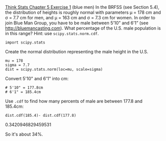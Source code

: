 [Think Stats Chapter 5 Exercise 1](http://greenteapress.com/thinkstats2/html/thinkstats2006.html#toc50) (blue men)
In the BRFSS (see Section 5.4), the distribution of heights is roughly normal with parameters μ = 178 cm and σ = 7.7 cm for men, and μ = 163 cm and σ = 7.3 cm for women.
In order to join Blue Man Group, you have to be male between 5’10” and 6’1” (see http://bluemancasting.com). What percentage of the U.S. male population is in this range? Hint: use ```scipy.stats.norm.cdf```.

```
import scipy.stats
```

Create the normal distribution representing the male height in the U.S.
```
mu = 178
sigma = 7.7
dist = scipy.stats.norm(loc=mu, scale=sigma)
```

Convert 5'10" and 6'1" into cm:
```
# 5'10" = 177.8cm
# 6'1" = 185.4cm
```

Use ```.cdf``` to find how many percents of male are between 177.8 and 185.4cm:
```
dist.cdf(185.4)- dist.cdf(177.8)
```
0.3420946829459531

So it's about 34%.
